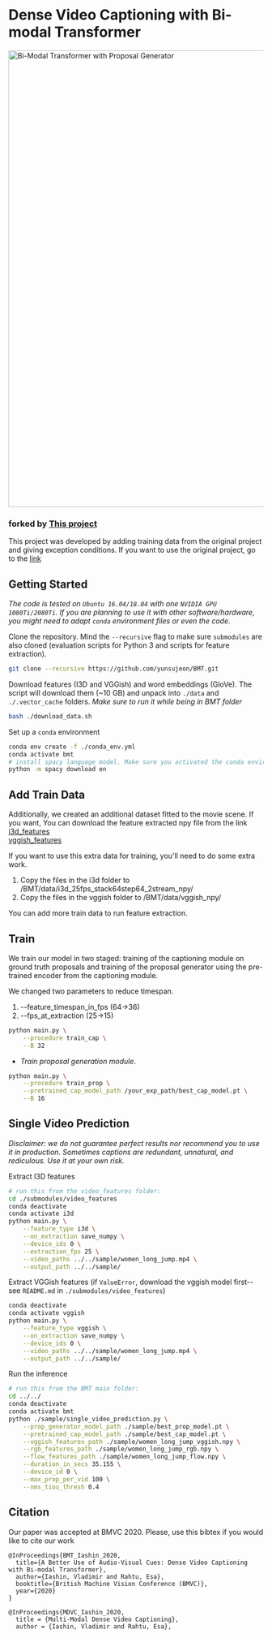 # Dense Video Captioning with Bi-modal Transformer

<img src="https://github.com/v-iashin/v-iashin.github.io/raw/master/images/bmt/bi_modal_transformer.svg" alt="Bi-Modal Transformer with Proposal Generator" width="900">

### forked by [This project](https://github.com/v-iashin/BMT)

This project was developed by adding training data from the original project and giving exception conditions. If you want to use the original project, go to the [link](https://github.com/v-iashin/BMT)

## Getting Started

_The code is tested on `Ubuntu 16.04/18.04` with one `NVIDIA GPU 1080Ti/2080Ti`. If you are planning to use it with other software/hardware, you might need to adapt `conda` environment files or even the code._

Clone the repository. Mind the `--recursive` flag to make sure `submodules` are also cloned (evaluation scripts for Python 3 and scripts for feature extraction).
```bash
git clone --recursive https://github.com/yunsujeon/BMT.git
```

Download features (I3D and VGGish) and word embeddings (GloVe). The script will download them (~10 GB) and unpack into `./data` and `./.vector_cache` folders. *Make sure to run it while being in BMT folder*
```bash
bash ./download_data.sh

```
Set up a `conda` environment
```bash
conda env create -f ./conda_env.yml
conda activate bmt
# install spacy language model. Make sure you activated the conda environment
python -m spacy download en
```

## Add Train Data
Additionally, we created an additional dataset fitted to the movie scene. If you want, You can download the feature extracted npy file from the link   
[i3d_features](https://drive.google.com/drive/folders/1UTVkkgowg5wriGvX5vEuREAmBtnsg17L?usp=sharing)   
[vggish_features](https://drive.google.com/drive/folders/1xTI488LitnyNrBwL8PTWlBx0-id_m_0A?usp=sharing)   

If you want to use this extra data for training, you'll need to do some extra work.
1. Copy the files in the i3d folder to /BMT/data/i3d_25fps_stack64step64_2stream_npy/
2. Copy the files in the vggish folder to /BMT/data/vggish_npy/

You can add more train data to run feature extraction.


## Train

We train our model in two staged: training of the captioning module on ground truth proposals and training of the proposal generator using the pre-trained encoder from the captioning module.

We changed two parameters to reduce timespan.
1. --feature_timespan_in_fps (64->36)
2. --fps_at_extraction (25->15)

```bash
python main.py \
    --procedure train_cap \
    --B 32
```

- *Train proposal generation module*.
```bash
python main.py \
    --procedure train_prop \
    --pretrained_cap_model_path /your_exp_path/best_cap_model.pt \
    --B 16
```

## Single Video Prediction

*Disclaimer: we do not guarantee perfect results nor recommend you to use it in production. Sometimes captions are redundant, unnatural, and rediculous. Use it at your own risk.*

Extract I3D features
```bash
# run this from the video_features folder:
cd ./submodules/video_features
conda deactivate
conda activate i3d
python main.py \
    --feature_type i3d \
    --on_extraction save_numpy \
    --device_ids 0 \
    --extraction_fps 25 \
    --video_paths ../../sample/women_long_jump.mp4 \
    --output_path ../../sample/
```

Extract VGGish features (if `ValueError`, download the vggish model first--see `README.md` in `./submodules/video_features`)
```bash
conda deactivate
conda activate vggish
python main.py \
    --feature_type vggish \
    --on_extraction save_numpy \
    --device_ids 0 \
    --video_paths ../../sample/women_long_jump.mp4 \
    --output_path ../../sample/
```

Run the inference
```bash
# run this from the BMT main folder:
cd ../../
conda deactivate
conda activate bmt
python ./sample/single_video_prediction.py \
    --prop_generator_model_path ./sample/best_prop_model.pt \
    --pretrained_cap_model_path ./sample/best_cap_model.pt \
    --vggish_features_path ./sample/women_long_jump_vggish.npy \
    --rgb_features_path ./sample/women_long_jump_rgb.npy \
    --flow_features_path ./sample/women_long_jump_flow.npy \
    --duration_in_secs 35.155 \
    --device_id 0 \
    --max_prop_per_vid 100 \
    --nms_tiou_thresh 0.4
```


## Citation
Our paper was accepted at BMVC 2020. Please, use this bibtex if you would like to cite our work
```
@InProceedings{BMT_Iashin_2020,
  title={A Better Use of Audio-Visual Cues: Dense Video Captioning with Bi-modal Transformer},
  author={Iashin, Vladimir and Rahtu, Esa},
  booktitle={British Machine Vision Conference (BMVC)},
  year={2020}
}
```

```
@InProceedings{MDVC_Iashin_2020,
  title = {Multi-Modal Dense Video Captioning},
  author = {Iashin, Vladimir and Rahtu, Esa},
